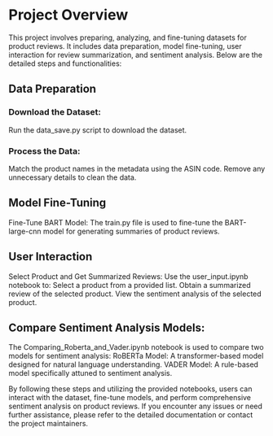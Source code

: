 # Project Overview
This project involves preparing, analyzing, and fine-tuning datasets for product reviews. It includes data preparation, model fine-tuning, user interaction for review summarization, and sentiment analysis. Below are the detailed steps and functionalities:
## Data Preparation

### Download the Dataset:
Run the data_save.py script to download the dataset.

### Process the Data:
Match the product names in the metadata using the ASIN code.
Remove any unnecessary details to clean the data.

## Model Fine-Tuning
Fine-Tune BART Model:
The train.py file is used to fine-tune the BART-large-cnn model for generating summaries of product reviews.

## User Interaction
Select Product and Get Summarized Reviews:
Use the user_input.ipynb notebook to:
Select a product from a provided list.
Obtain a summarized review of the selected product.
View the sentiment analysis of the selected product.

## Compare Sentiment Analysis Models:
    
The Comparing_Roberta_and_Vader.ipynb notebook is used to compare two models for sentiment analysis:
RoBERTa Model: A transformer-based model designed for natural language understanding.
VADER Model: A rule-based model specifically attuned to sentiment analysis.

By following these steps and utilizing the provided notebooks, users can interact with the dataset, fine-tune models, and perform comprehensive sentiment analysis on product reviews. If you encounter any issues or need further assistance, please refer to the detailed documentation or contact the project maintainers.
